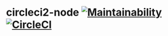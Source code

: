 # circleci2-node [![Maintainability](https://api.codeclimate.com/v1/badges/fde0808d8eaf0b379846/maintainability)](https://codeclimate.com/github/developerscl/circleci2-node/maintainability) [![CircleCI](https://circleci.com/gh/developerscl/circleci2-node/tree/master.svg?style=shield)](https://circleci.com/gh/developerscl/circleci2-node/tree/master)
